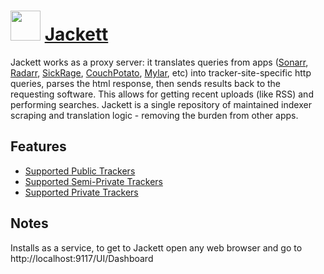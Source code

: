 # <img src="https://cdn.rawgit.com/JourneyOver/chocolatey-packages/475edf21f7a9a51c8bc5aabfb123bd8e41101f73/icons/jackett.png" width="48" height="48"/> [Jackett](https://chocolatey.org/packages/jackett)

Jackett works as a proxy server: it translates queries from apps ([Sonarr](https://github.com/Sonarr/Sonarr), [Radarr](https://github.com/Radarr/Radarr), [SickRage](https://sickrage.github.io/), [CouchPotato](https://couchpota.to/), [Mylar](https://github.com/evilhero/mylar), etc) into tracker-site-specific http queries, parses the html response, then sends results back to the requesting software. This allows for getting recent uploads (like RSS) and performing searches. Jackett is a single repository of maintained indexer scraping and translation logic - removing the burden from other apps.

## Features
* [Supported Public Trackers](https://github.com/Jackett/Jackett/blob/master/README.md#supported-public-trackers)
* [Supported Semi-Private Trackers](https://github.com/Jackett/Jackett/blob/master/README.md#supported-semi-private-trackers)
* [Supported Private Trackers](https://github.com/Jackett/Jackett/blob/master/README.md#supported-private-trackers)

## Notes
Installs as a service, to get to Jackett open any web browser and go to http://localhost:9117/UI/Dashboard